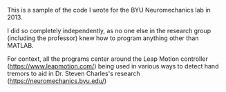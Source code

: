 This is a sample of the code I wrote for the BYU Neuromechanics lab in 2013.

I did so completely independently, as no one else in the research group (including the professor) knew how to program anything other than MATLAB.

For context, all the programs center around the Leap Motion controller (https://www.leapmotion.com/) being used in various ways to detect hand tremors to aid in Dr. Steven Charles's research (https://neuromechanics.byu.edu/)

